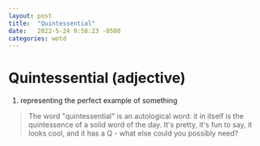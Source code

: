 ```yaml
---
layout: post
title:  "Quintessential"
date:   2022-5-24 9:58:23 -0500
categories: wotd
---
```

# Quintessential (adjective)
1. representing the perfect example of something

> The word "quintessential" is an autological word: it in itself is the
> quintessence of a solid word of the day. It's pretty, it's fun to say, it
> looks cool, and it has a Q - what else could you possibly need?
